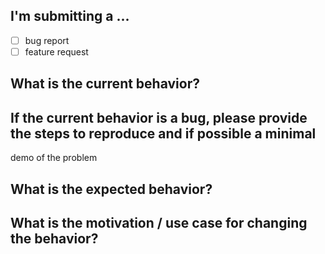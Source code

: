 ## I'm submitting a ...

- [ ] bug report
- [ ] feature request

## What is the current behavior?

## If the current behavior is a bug, please provide the steps to reproduce and if possible a minimal
 demo of the problem

## What is the expected behavior?

## What is the motivation / use case for changing the behavior?
